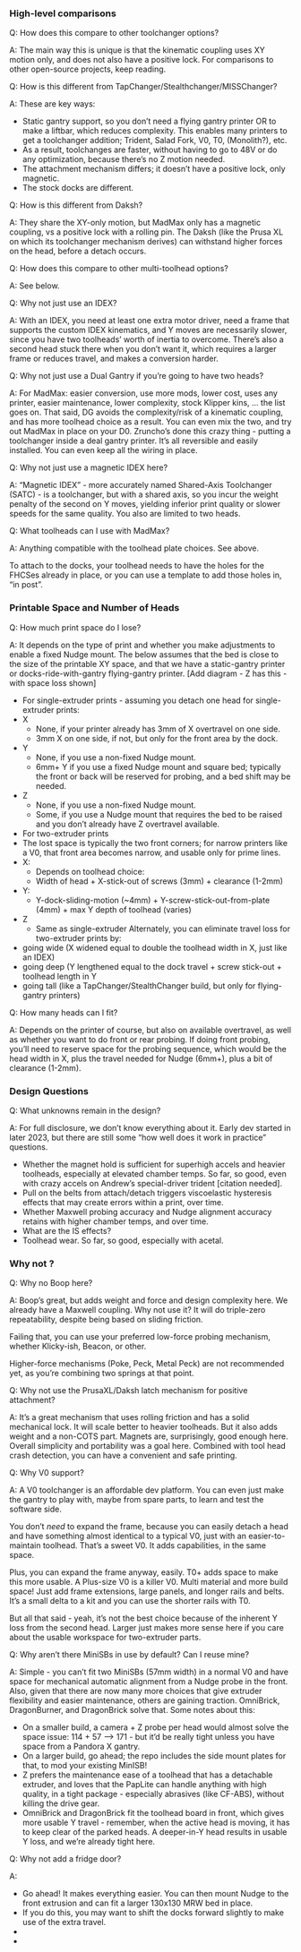 ### High-level comparisons

Q: How does this compare to other toolchanger options?

A: The main way this is unique is that the kinematic coupling uses XY motion only, and does not also have a positive lock.  For comparisons to other open-source projects, keep reading.

Q: How is this different from TapChanger/Stealthchanger/MISSChanger?

A: These are key ways:
* Static gantry support, so you don’t need a flying gantry printer OR to make a liftbar, which reduces complexity.
	This enables many printers to get a toolchanger addition; Trident, Salad Fork, V0, T0, (Monolith?), etc.
 * As a result, toolchanges are faster, without having to go to 48V or do any optimization, because there’s no Z motion needed.
* The attachment mechanism differs; it doesn’t have a positive lock, only magnetic.
* The stock docks are different.

Q: How is this different from Daksh?

A: They share the XY-only motion, but MadMax only has a magnetic coupling, vs a positive lock with a rolling pin.  The Daksh (like the Prusa XL on which its toolchanger mechanism derives) can withstand higher forces on the head, before a detach occurs.

Q: How does this compare to other multi-toolhead options?

A: See below.

Q: Why not just use an IDEX?

A: With an IDEX, you need at least one extra motor driver, need a frame that supports the custom IDEX kinematics, and Y moves are necessarily slower, since you have two toolheads’ worth of inertia to overcome.  There’s also a second head stuck there when you don’t want it, which requires a larger frame or reduces travel, and makes a conversion harder.

Q: Why not just use a Dual Gantry if you’re going to have two heads?

A: For MadMax: easier conversion, use more mods, lower cost, uses any printer, easier maintenance, lower complexity, stock Klipper kins, … the list goes on.  That said, DG avoids the complexity/risk of a kinematic coupling, and has more toolhead choice as a result.
You can even mix the two, and try out MadMax in place on your D0.  Zruncho’s done this crazy thing - putting a toolchanger inside a deal gantry printer.  It’s all reversible and easily installed.  You can even keep all the wiring in place.

Q: Why not just use a magnetic IDEX here?

A: “Magnetic IDEX” - more accurately named Shared-Axis Toolchanger (SATC) - is a toolchanger, but with a shared axis, so you incur the weight penalty of the second on Y moves, yielding inferior print quality or slower speeds for the same quality. You also are limited to two heads.

Q: What toolheads can I use with MadMax?

A: Anything compatible with the toolhead plate choices.  See above.

To attach to the docks, your toolhead needs to have the holes for the FHCSes already in place, or you can use a template to add those holes in, “in post”.

### Printable Space and Number of Heads
Q: How much print space do I lose?

A: It depends on the type of print and whether you make adjustments to enable a fixed Nudge mount.
The below assumes that the bed is close to the size of the printable XY space, and that we have a static-gantry printer or docks-ride-with-gantry flying-gantry printer.
[Add diagram - Z has this - with space loss shown]
* For single-extruder prints - assuming you detach one head for single-extruder prints:
 * X
   * None, if your printer already has 3mm of X overtravel on one side.
   * 3mm X on one side, if not, but only for the front area by the dock.
 * Y
   * None, if you use a non-fixed Nudge mount.
   * 6mm+ Y if you use a fixed Nudge mount and square bed; typically the front or back will be reserved for probing, and a bed shift may be needed.
 * Z
   * None, if you use a non-fixed Nudge mount.
   * Some, if you use a Nudge mount that requires the bed to be raised and you don’t already have Z overtravel available.
* For two-extruder prints
 * The lost space is typically the two front corners; for narrow printers like a V0, that front area becomes narrow, and usable only for prime lines.
 * X:
   * Depends on toolhead choice:
   * Width of head + X-stick-out of screws (3mm) + clearance (1-2mm)
 * Y:
   * Y-dock-sliding-motion (~4mm) + Y-screw-stick-out-from-plate (4mm) + max Y depth of toolhead (varies)
 * Z
   * Same as single-extruder
Alternately, you can eliminate travel loss for two-extruder prints by:
* going wide (X widened equal to double the toolhead width in X, just like an IDEX)
* going deep (Y lengthened equal to the dock travel + screw stick-out + toolhead length in Y
* going tall (like a TapChanger/StealthChanger build, but only for flying-gantry printers)

Q: How many heads can I fit?

A: Depends on the printer of course, but also on available overtravel, as well as whether you want to do front or rear probing.  If doing front probing, you’ll need to reserve space for the probing sequence, which would be the head width in X, plus the travel needed for Nudge (6mm+), plus a bit of clearance (1-2mm).

### Design Questions

Q: What unknowns remain in the design?

A: For full disclosure, we don’t know everything about it.  Early dev started in later 2023, but there are still some “how well does it work in practice” questions.
* Whether the magnet hold is sufficient for superhigh accels and heavier toolheads, especially at elevated chamber temps.  So far, so good, even with crazy accels on Andrew’s special-driver trident [citation needed].
* Pull on the belts from attach/detach triggers viscoelastic hysteresis effects that may create errors within a print, over time.
* Whether Maxwell probing accuracy and Nudge alignment accuracy retains with higher chamber temps, and over time.
* What are the IS effects?
* Toolhead wear.  So far, so good, especially with acetal.

### Why not <X>?

Q: Why no Boop here?

A: Boop’s great, but adds weight and force and design complexity here.  We already have a Maxwell coupling.  Why not use it?  It will do triple-zero repeatability, despite being based on sliding friction.

Failing that, you can use your preferred low-force probing mechanism, whether Klicky-ish, Beacon, or other.

Higher-force mechanisms (Poke, Peck, Metal Peck) are not recommended yet, as you’re combining two springs at that point.

Q: Why not use the PrusaXL/Daksh latch mechanism for positive attachment?

A: It’s a great mechanism that uses rolling friction and has a solid mechanical lock.   It will scale better to heavier toolheads. But it also adds weight and a non-COTS part.
Magnets are, surprisingly, good enough here.  Overall simplicity and portability was a goal here.  Combined with tool head crash detection, you can have a convenient and safe printing.

Q: Why V0 support?

A: A V0 toolchanger is an affordable dev platform.  You can even just make the gantry to play with, maybe from spare parts, to learn and test the software side.

You don’t *need* to expand the frame, because you can easily detach a head and have something almost identical to a typical V0, just with an easier-to-maintain toolhead.  That’s a sweet V0.  It adds capabilities, in the same space.

Plus, you can expand the frame anyway, easily.  T0+ adds space to make this more usable.  A Plus-size V0 is a killer V0.  Multi material and more build space!  Just add frame extensions, large panels, and longer rails and belts.  It’s a small delta to a kit and you can use the shorter rails with T0.

But all that said - yeah, it’s not the best choice because of the inherent Y loss from the second head.  Larger just makes more sense here if you care about the usable workspace for two-extruder parts.

Q: Why aren’t there MiniSBs in use by default?  Can I reuse mine?

A: Simple - you can’t fit two MiniSBs (57mm width) in a normal V0 and have space for mechanical automatic alignment from a Nudge probe in the front.  Also, given that there are now many more choices that give extruder flexibility and easier maintenance, others are gaining traction.  OmniBrick, DragonBurner, and DragonBrick solve that.
Some notes about this:
* On a smaller build, a camera + Z probe per head would almost solve the space issue: 114 + 57 —> 171 - but it’d be really tight unless you have space from a Pandora X gantry.
* On a larger build, go ahead; the repo includes the side mount plates for that, to mod your existing MinISB!
* Z prefers the maintenance ease of a toolhead that has a detachable extruder, and loves that the PapLite can handle anything with high quality, in a tight package - especially abrasives (like CF-ABS), without killing the drive gear.
* OmniBrick and DragonBrick fit the toolhead board in front, which gives more usable Y travel - remember, when the active head is moving, it has to keep clear of the parked heads.  A deeper-in-Y head results in usable Y loss, and we’re already tight here.

Q: Why not add a fridge door?

A:
* Go ahead!  It makes everything easier.  You can then mount Nudge to the front extrusion and can fit a larger 130x130 MRW bed in place.
* If you do this, you may want to shift the docks forward slightly to make use of the extra travel.
 *
 *